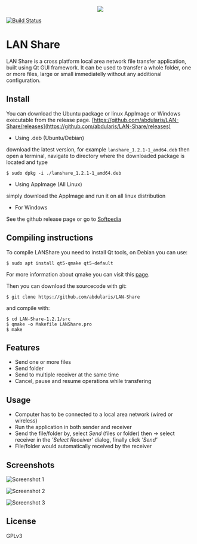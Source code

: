 <p align="center">
    <img src="src/img/icon.png"/>
</p>

[![Build Status](https://travis-ci.org/abdularis/LAN-Share.svg?branch=master)](https://travis-ci.org/abdularis/LAN-Share)

# LAN Share
LAN Share is a cross platform local area network file transfer application, built using Qt GUI framework. It can be used to transfer a whole folder, one or more files, large or small immediatelly without any additional configuration.

## Install
You can download the Ubuntu package or linux AppImage or Windows executable from the release page.
[https://github.com/abdularis/LAN-Share/releases](https://github.com/abdularis/LAN-Share/releases)

* Using .deb (Ubuntu/Debian)

download the latest version, for example `lanshare_1.2.1-1_amd64.deb` then open a terminal, navigate to directory where the downloaded package is located and type

```
$ sudo dpkg -i ./lanshare_1.2.1-1_amd64.deb
```

* Using AppImage (All Linux)

simply download the AppImage and run it on all linux distribution

* For Windows

See the github release page or go to [Softpedia](https://www.softpedia.com/get/Internet/File-Sharing/LAN-Share.shtml)

## Compiling instructions
To compile LANShare you need to install Qt tools, on Debian you can use:
```
$ sudo apt install qt5-qmake qt5-default
```
For more information about qmake you can visit this [page](https://doc.qt.io/qt-5/qmake-tutorial.html).

Then you can download the sourcecode with git:

```
$ git clone https://github.com/abdularis/LAN-Share
```
and compile with:

```
$ cd LAN-Share-1.2.1/src
$ qmake -o Makefile LANShare.pro
$ make
```

## Features
* Send one or more files
* Send folder
* Send to multiple receiver at the same time
* Cancel, pause and resume operations while transfering

## Usage
* Computer has to be connected to a local area network (wired or wireless)
* Run the application in both sender and receiver
* Send the file/folder by, select *Send* (files or folder) then -> select receiver in the *'Select Receiver'* dialog, finally click *'Send'*
* File/folder would automatically received by the receiver

## Screenshots

![Screenshot 1](screenshot.png)

![Screenshot 2](screenshot2.png)

![Screenshot 3](screenshot3.png)

## License
GPLv3
